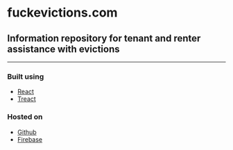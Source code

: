 # fuckevictions.com

## Information repository for tenant and renter assistance with evictions

---

### Built using

- [React](https://reactjs.org/)
- [Treact](https://treact.owaiskhan.me/)

### Hosted on

- [Github](https://github.com/CapraRoyale/fuckevictions)
- [Firebase](https://firebase.google.com/)